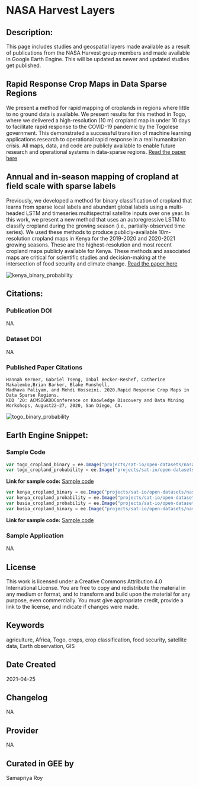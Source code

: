 
# NASA Harvest Layers

## Description:

This page includes studies and geospatial layers made available as a result of publications from the NASA Harvest group members and made available in Google Earth Engine. This will be updated as newer and updated studies get published.

## Rapid Response Crop Maps in Data Sparse Regions

We present a method for rapid mapping of croplands in regions where little to no ground data is available. We present results for this method in Togo, where we delivered a high-resolution (10 m) cropland map in under 10 days to facilitate rapid response to the COVID-19 pandemic by the Togolese government. This demonstrated a successful transition of machine learning applications research to operational rapid response in a real humanitarian crisis. All maps, data, and code are publicly available to enable future
research and operational systems in data-sparse regions. [Read the paper here](https://arxiv.org/pdf/2006.16866.pdf)

## Annual and in-season mapping of cropland at field scale with sparse labels

Previously, we developed a method for binary classification of cropland that learns from sparse local labels and abundant global labels using a multi-headed LSTM and timeseries multispectral satellite inputs over one year. In this work, we present a new method that uses an autoregressive LSTM to classify cropland during the growing season (i.e., partially-observed time series). We used these methods to produce publicly-available 10m-resolution cropland maps in Kenya for the 2019-2020 and 2020-2021 growing seasons. These are the highest-resolution and most recent cropland maps publicly available for Kenya. These methods and associated maps are critical for scientific studies and decision-making at the intersection of food security and climate change. [Read the paper here](https://www.climatechange.ai/papers/neurips2020/29/paper.pdf)


![kenya_binary_probability](https://user-images.githubusercontent.com/6677629/116005494-cdd2fc80-a5cc-11eb-8d2d-eec240680174.gif)

## Citations:

### Publication DOI

NA

### Dataset DOI

NA

### Published Paper Citations

```
Hannah Kerner, Gabriel Tseng, Inbal Becker-Reshef, Catherine Nakalembe,Brian Barker, Blake Munshell,
Madhava Paliyam, and Mehdi Hosseini. 2020.Rapid Response Crop Maps in Data Sparse Regions.
KDD ’20: ACMSIGKDDConference on Knowledge Discovery and Data Mining Workshops, August22–27, 2020, San Diego, CA.
```

![togo_binary_probability](https://user-images.githubusercontent.com/6677629/116005416-6a48cf00-a5cc-11eb-8938-2fd5e3e907f8.gif)

## Earth Engine Snippet:

### Sample Code

```js
var togo_cropland_binary = ee.Image("projects/sat-io/open-datasets/nasa-harvest/togo_cropland_binary");
var togo_cropland_probability = ee.Image("projects/sat-io/open-datasets/nasa-harvest/togo_cropland_probability");
```

**Link for sample code:** [Sample code](https://code.earthengine.google.com/?scriptPath=users/sat-io/awesome-gee-catalog-examples:agriculture-vegetation-forestry/NASA-HARVEST-CROPLAND
)


```js
var kenya_cropland_binary = ee.Image("projects/sat-io/open-datasets/nasa-harvest/kenya_cropland_binary");
var kenya_cropland_probability = ee.Image("projects/sat-io/open-datasets/nasa-harvest/kenya_2019_cropland_probability");
var busia_cropland_probability = ee.Image("projects/sat-io/open-datasets/nasa-harvest/busia_cropland_probability");
var busia_cropland_binary = ee.Image("projects/sat-io/open-datasets/nasa-harvest/busia_cropland_binary");
```
**Link for sample code:** [Sample code](https://code.earthengine.google.com/?scriptPath=users/sat-io/awesome-gee-catalog-examples:agriculture-vegetation-forestry/NASA-HARVEST-CROPLAND)

### Sample Application

NA

## License

This work is licensed under a Creative Commons Attribution 4.0 International License. You are free to copy and redistribute the material in any medium or format, and to transform and build upon the material for any purpose, even commercially. You must give appropriate credit, provide a link to the license, and indicate if changes were made.

## Keywords

agriculture, Africa, Togo, crops, crop classification, food security, satellite data, Earth observation, GIS

## Date Created

2021-04-25

## Changelog

NA

## Provider

NA

## Curated in GEE by
Samapriya Roy